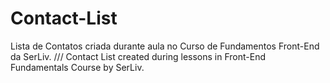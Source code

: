 # Contact-List
Lista de Contatos criada durante aula no Curso de Fundamentos Front-End da SerLiv.  ///  Contact List created during lessons in Front-End Fundamentals Course by SerLiv.
